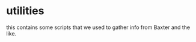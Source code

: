 utilities
=========

this contains some scripts that we used to gather info from Baxter and the like.

